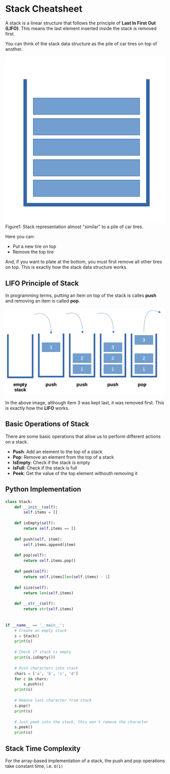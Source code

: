 # Stack Cheatsheet

A stack is a linear structure that follows the principle of **Last In First Out (LIFO)**. This means the last element
inserted inside the stack is removed first.

You can think of the stack data structure as the pile of car tires on top of another. 

![](src/stack.png)
Figure1: Stack representation almost "similar" to a pile of car tires. 

Here you can:
- Put a new tire on top
- Remove the top tire

And, if you want to plate at the bottom, you must first remove all other tires on top. This is exactly how the stack
data structure works.

## LIFO Principle of Stack

In programming terms, putting an item on top of the stack is calles **push** and removing an item is called **pop**.

![](src/stack_lifo.png)

In the above image, although item 3 was kept last, it was removed first. This is exactly how the **LIFO** works.

## Basic Operations of Stack

There are some basic operations that allow us to perform different actions on a stack.

- **Push**: Add an element to the top of a stack
- **Pop**: Remove an element from the top of a stack
- **IsEmpty**: Check if the stack is empty
- **IsFull**: Check if the stack is full
- **Peek**: Get the value of the top element withouth removing it


## Python Implementation
```python
class Stack:
    def __init__(self):
        self.items = []

    def isEmpty(self):
        return self.items == []

    def push(self, item):
        self.items.append(item)

    def pop(self):
        return self.items.pop()

    def peek(self):
        return self.items[len(self.items) - 1]

    def size(self):
        return len(self.items)

    def __str__(self):
        return str(self.items)


if __name__ == '__main__':
    # Create an empty stack
    s = Stack()
    print(s)

    # Check if stack is empty
    print(s.isEmpty())

    # Push characters into stack
    chars = ['a', 'b', 'c', 'd']
    for c in chars:
        s.push(c)
    print(s)

    # Remove last character from stack
    s.pop()
    print(s)

    # Just peek into the stack, this won´t remove the character
    s.peek()
    print(s)

```

## Stack Time Complexity

For the array-based implementation of a stack, the push and pop operations take constant time, i.e. ``O(1)``